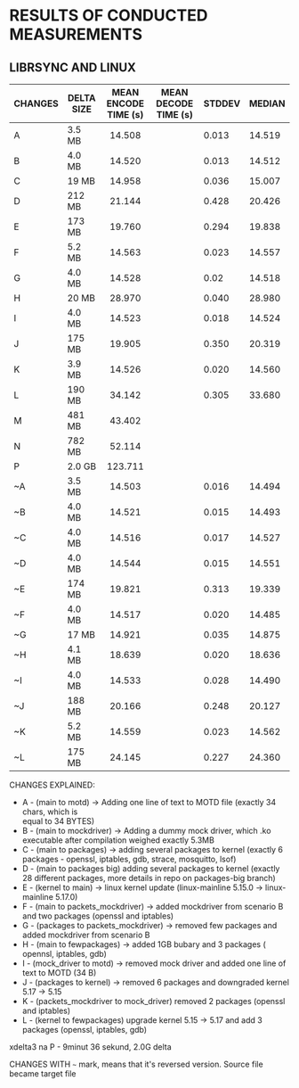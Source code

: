 # RESULTS OF CONDUCTED MEASUREMENTS #


## LIBRSYNC AND LINUX ## 


| CHANGES | DELTA SIZE | MEAN ENCODE TIME (s) | MEAN DECODE TIME (s) |   STDDEV  |   MEDIAN |
| ---     |   ---      |       :---:          |     ---              |   ---     |   ---    |
| A       |  3.5 MB    |        14.508        |                      |   0.013   |  14.519  |
| B       |  4.0 MB    |        14.520        |                      |   0.013   |  14.512  |
| C       |  19  MB    |        14.958        |                      |   0.036   |  15.007  |
| D       |  212 MB    |        21.144        |                      |   0.428   |  20.426  |
| E       |  173 MB    |        19.760        |                      |   0.294   |  19.838  |
| F       |  5.2 MB    |        14.563        |                      |   0.023   |  14.557  |
| G		  |  4.0 MB    |        14.528        |						 |    0.02   |  14.518  |
| H		  |  20 MB     |        28.970        |					     |   0.040   |  28.980  |
| I		  |  4.0  MB   |        14.523        |                      |   0.018   |  14.524  |
| J		  |  175 MB    |        19.905        |                      |   0.350   |  20.319  |
| K		  |  3.9 MB    |        14.526        |                      |   0.020   |  14.560  |
| L	      |  190 MB    |        34.142        |                      |   0.305   |  33.680  |
| M       |  481 MB    |        43.402
| N       |  782 MB    |        52.114 
| P       |  2.0 GB    |        123.711 
| ~A	  |  3.5 MB    |        14.503        |                      |   0.016   |  14.494  |
| ~B      |  4.0 MB    |        14.521        |                      |   0.015   |  14.493  |
| ~C      |  4.0 MB    |        14.516        |                      |   0.017   |  14.527  |
| ~D      |  4.0 MB    |        14.544        |                      |   0.015   |  14.551  |
| ~E      |  174 MB    |        19.821        |                      |   0.313   |  19.339  |
| ~F      |  4.0 MB    |        14.517        |                      |   0.020   |  14.485  |
| ~G      |  17  MB    |        14.921        |						 |   0.035   |  14.875  |
| ~H      |  4.1 MB    |        18.639        |                      |   0.020   |  18.636  |
| ~I      |  4.0 MB    |        14.533        |                      |   0.028   |  14.490	|
| ~J      |  188 MB    |        20.166        |                      |   0.248   |  20.127  |
| ~K      |  5.2 MB    |        14.559        |                      |   0.023   |  14.562  |
| ~L      |  175 MB    |        24.145        |                      |   0.227   |  24.360  |


CHANGES EXPLAINED:
* A - (main to motd) -> Adding one line of text to MOTD file (exactly 34 chars, which is    
	equal to 34 BYTES)
* B - (main to mockdriver) -> Adding a dummy mock driver, which .ko executable after compilation			 weighed exactly 5.3MB
* C - (main to packages) -> adding several packages to kernel (exactly 6 packages - openssl, iptables,
	gdb, strace, mosquitto, lsof)
* D - (main to packages big) adding several packages to kernel (exactly 28 different packages, 
	more details in repo on packages-big branch)
* E - (kernel to main) -> linux kernel update (linux-mainline 5.15.0 -> linux-mainline 5.17.0)
* F - (main to packets_mockdriver) -> added mockdriver from scenario B and two packages (openssl and 
	iptables)
* G - (packages to packets_mockdriver) -> removed few packages and added mockdriver from scenario B
* H - (main to fewpackages) -> added 1GB bubary and 3 packages ( opennsl, iptables, gdb)
* I - (mock_driver to motd) -> removed mock driver and added one line of text to MOTD (34 B)
* J - (packages to kernel) -> removed 6 packages and downgraded kernel 5.17 -> 5.15
* K -  (packets_mockdriver to mock_driver) removed 2 packages (openssl and iptables) 
* L - (kernel to fewpackages) upgrade kernel 5.15 -> 5.17 and add 3 packages (openssl, iptables, gdb)



xdelta3 na P - 9minut 36 sekund, 2.0G delta


CHANGES WITH `~` mark, means that it's reversed version. Source file became target file
